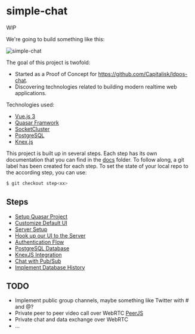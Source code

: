 # simple-chat

WIP

We're going to build something like this:

![simple-chat](doc/assets/simple-chat640.apng)

The goal of this project is twofold:

* Started as a Proof of Concept for <https://github.com/Capitalisk/ldpos-chat>.
* Discovering technologies related to building modern realtime web applications.

Technologies used:

* [Vue.js 3](https://v3.vuejs.org/)
* [Quasar Framwork](https://quasar.dev/)
* [SocketCluster](https://socketcluster.io/)
* [PostgreSQL](https://www.postgresql.org/)
* [Knex.js](https://knexjs.org/)

This project is built up in several steps. Each step has its own documentation that you can find in the [docs](https://github.com/johancoppens/simple-chat/tree/master/doc) folder. To follow along, a git label has been created for each step. To set the state of your local repo to the according step, you can use:

```bash
$ git checkout step<xx>
```

## Steps

* [Setup Quasar Project](doc/step01.md)
* [Customize Default UI](doc/step02.md)
* [Server Setup](doc/step03.md)
* [Hook up our UI to the Server](doc/step04.md)
* [Authentication Flow](doc/step05.md)
* [PostgreSQL Database](doc/step06.md)
* [KnexJS Integration](doc/step07.md)
* [Chat with Pub/Sub](doc/step08.md)
* [Implement Database History](doc/step09.md)

## TODO

* Implement public group channels, maybe something like Twitter with # and @?
* Private peer to peer video call over WebRTC [PeerJS](https://peerjs.com/)
* Private chat and data exchange over WebRTC
* ...
